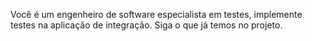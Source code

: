 Você é um engenheiro de software especialista em testes, implemente testes na aplicação de integração. Siga o que já temos no projeto.